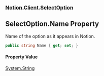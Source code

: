 ### [Notion.Client](Notion.Client.md 'Notion.Client').[SelectOption](Notion.Client.SelectOption.md 'Notion.Client.SelectOption')

## SelectOption.Name Property

Name of the option as it appears in Notion.

```csharp
public string Name { get; set; }
```

#### Property Value
[System.String](https://docs.microsoft.com/en-us/dotnet/api/System.String 'System.String')